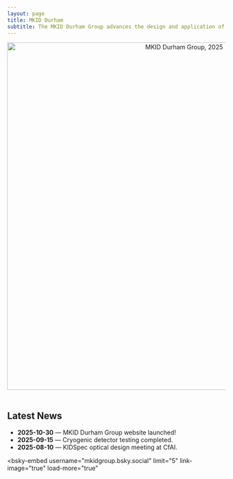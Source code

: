 ```yaml
---
layout: page
title: MKID Durham 
subtitle: The MKID Durham Group advances the design and application of Microwave Kinetic Inductance Detectors (MKIDs) as versatile photon-counting sensors, enabling high-precision spectroscopy and time-resolved studies across astronomy, biology, and other areas of experimental science.
---
```


<center><img width="800" src="/assets/img/MKID_Lab_2025.jpg" alt="MKID Durham Group, 2025" /></center>
<br>

<h2>Latest News</h2>
<ul>
  <li><b>2025-10-30</b> — MKID Durham Group website launched!</li>
  <li><b>2025-09-15</b> — Cryogenic detector testing completed.</li>
  <li><b>2025-08-10</b> — KIDSpec optical design meeting at CfAI.</li>
</ul>

<!-- Optional: Bluesky news feed -->
<script type="module" src="https://cdn.jsdelivr.net/npm/bsky-embed/dist/bsky-embed.es.js" async></script>
<bsky-embed
  username="mkidgroup.bsky.social"
  limit="5"
  link-image="true"
  load-more="true"
>
</bsky-embed>
